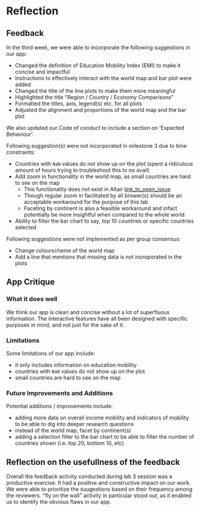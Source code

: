 # Reflection

## Feedback

In the third week, we were able to incorporate the following suggestions in our app:
- Changed the definition of Education Mobility Index (EMI) to make it concise and impactful
- Instructions to effectively interact with the world map and bar plot were added
- Changed the title of the line plots to make them more meaningful
- Highlighted the title "Region / Country / Economy Comparisons"
- Formatted the titles, axis, legend(s) etc. for all plots
- Adjusted the alignment and proportions of the world map and the bar plot

We also updated our Code of conduct to include a section on 'Expected Behaviour'.

Following suggestion(s) were not incorporated in milestone 3 due to time constraints:
- Countries with `NaN` values do not show up on the plot (spent a ridiculous amount of hours trying to troubleshoot this to no avail)
- Add zoom in functionality in the world map, as small countries are hard to see on the map
     - This functionality does not exist in Altair [link_to_open_issue](https://github.com/altair-viz/altair/issues/632)
     - Though regular zoom in facilitated by all brower(s) should be an acceptable workaround for the purpose of this lab
     - Faceting by continent is also a feasible workaround and infact potentially be more insightful when compared to the whole world
- Ability to filter the bar chart to say, top 10 countries or specific countries selected

Following suggestions were not implemented as per group consensus:
- Change colourscheme of the world map
- Add a line that mentions that missing data is not incroporated in the plots

## App Critique

### What it does well

We think our app is clean and concise without a lot of superfluous information. The interactive features have all been designed with specific purposes in mind, and not just for the sake of it. 

### Limitations

Some limitations of our app include:
 - it only includes information on education mobility
 - countries with `NaN` values do not show up on the plot
 - small countries are hard to see on the map

### Future Improvements and Additions

Potential additions / improvements include:
 - adding more data on overall income mobility and indicators of mobility to be able to dig into deeper research questions
 - instead of the world map, facet by continent(s)
 - adding a selection filter to the bar chart to be able to filter the number of countries shown (i.e. top 20, bottom 10, etc)

## Reflection on the usefullness of the feedback
Overall the feedback activity conducted during lab 3 session was a productive exercise. It had a positive and constructive impact on our work. We were able to prioritize the suugestions based on their frequency among the reviewers. "fly on the wall" activity in particular stood out, as it enabled us to identify the obvious flaws in our app.